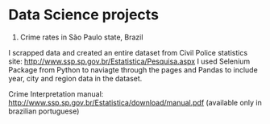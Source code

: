 # Data Science projects


01. Crime rates in São Paulo state, Brazil

I scrapped data and created an entire dataset  from Civil Police statistics site:  http://www.ssp.sp.gov.br/Estatistica/Pesquisa.aspx
I used Selenium Package from Python to naviagte through the pages and Pandas to include year, city and region data in the dataset.

Crime Interpretation manual:  http://www.ssp.sp.gov.br/Estatistica/download/manual.pdf
(available only in brazilian  portuguese)

